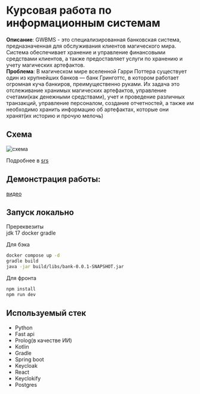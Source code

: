 # Курсовая работа по информационным системам

**Описание**: GWBMS - это специализированная банковская система, предназначенная для обслуживания клиентов магического мира. Система обеспечивает хранение и управление финансовыми средствами клиентов, а также предоставляет услуги по хранению и учету магических артефактов.\
**Проблема**: В магическом мире вселенной Гарри Поттера существует один из крупнейших банков — банк Гринготтс, в котором работает огромная куча банкиров, преимущественно руками. Их задача это отслеживание хранимых магических артефактов, управление счетами(как денежными средствами), учет и проведение различных транзакций, управление персоналом, создание отчетностей, а также им необходимо хранить информацию об артефактах, которые они хранят(их историю и прочую мелочь)

## Схема
![схема](./third_part.png)

Подробнее в [srs](resources/Курсовая.pdf)

## Демонстрация работы:
[видео](https://youtu.be/QXc0Tfwgnbk)

## Запуск локально 
Пререквезиты\
jdk 17
docker
gradle


Для бэка
```bash
docker compose up -d
gradle build
java -jar build/libs/bank-0.0.1-SNAPSHOT.jar  
```
Для фронта
```bash
npm install
npm run dev
```


## Используемый стек
* Python   
* Fast api
* Prolog(в качестве ИИ)
* Kotlin
* Gradle
* Spring boot
* Keycloak
* React 
* Keyclokify 
* Postgres
